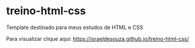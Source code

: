 # treino-html-css
Template destinado para meus estudos de HTML e CSS

Para visualizar clique aqui: https://israeldesouza.github.io/treino-html-css/
